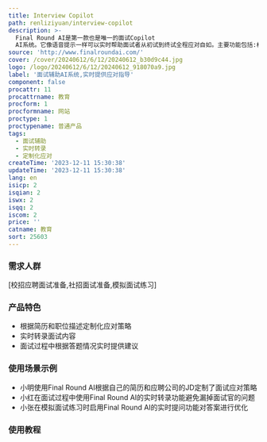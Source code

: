 ```yaml
---
title: Interview Copilot
path: renliziyuan/interview-copilot
description: >-
  Final Round AI是第一款也是唯一的面试Copilot
  AI系统。它像语音提示一样可以实时帮助面试者从初试到终试全程应对自如。主要功能包括:根据简历和职位描述定制化应对策略、实时转录面试内容等。优势是实时应对指导,可以显著减轻面试焦虑,提高面试成功率。服务定价分多档。定位是面试者的最佳AI辅助系统。
source: 'http://www.finalroundai.com/'
cover: /cover/20240612/6/12/20240612_b30d9c44.jpg
logo: /logo/20240612/6/12/20240612_918070a9.jpg
label: '面试辅助AI系统,实时提供应对指导'
component: false
procattr: 11
procattrname: 教育
procform: 1
procformname: 网站
proctype: 1
proctypename: 普通产品
tags:
  - 面试辅助
  - 实时转录
  - 定制化应对
createTime: '2023-12-11 15:30:38'
updateTime: '2023-12-11 15:30:38'
lang: en
isicp: 2
isqian: 2
iswx: 2
isqq: 2
iscom: 2
price: ''
catname: 教育
sort: 25603
---
```




### 需求人群
[校招应聘面试准备,社招面试准备,模拟面试练习]

### 产品特色
- 根据简历和职位描述定制化应对策略
- 实时转录面试内容
- 面试过程中根据答题情况实时提供建议

### 使用场景示例
- 小明使用Final Round AI根据自己的简历和应聘公司的JD定制了面试应对策略
- 小红在面试过程中使用Final Round AI的实时转录功能避免漏掉面试官的问题
- 小张在模拟面试练习时启用Final Round AI的实时提问功能对答案进行优化

### 使用教程


  
